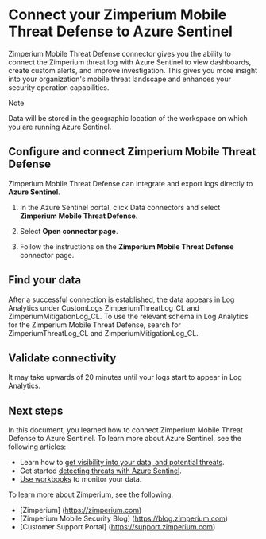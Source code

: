 # Connect your Zimperium Mobile Threat Defense to Azure Sentinel



Zimperium Mobile Threat Defense connector gives you the ability to connect the Zimperium threat log with Azure Sentinel to view dashboards, create custom alerts, and improve investigation. This gives you more insight into your organization's mobile threat landscape and enhances your security operation capabilities.


> [!NOTE]
> Data will be stored in the geographic location of the workspace on which you are running Azure Sentinel.

## Configure and connect Zimperium Mobile Threat Defense

Zimperium Mobile Threat Defense can integrate and export logs directly to **Azure Sentinel**.
1. In the Azure Sentinel portal, click Data connectors and select **Zimperium Mobile Threat Defense**.

2. Select **Open connector page**.

3. Follow the instructions on the **Zimperium Mobile Threat Defense** connector page.


## Find your data

After a successful connection is established, the data appears in Log Analytics under CustomLogs ZimperiumThreatLog_CL and ZimperiumMitigationLog_CL.
To use the relevant schema in Log Analytics for the Zimperium Mobile Threat Defense, search for ZimperiumThreatLog_CL and ZimperiumMitigationLog_CL.

## Validate connectivity
It may take upwards of 20 minutes until your logs start to appear in Log Analytics.


## Next steps
In this document, you learned how to connect Zimperium Mobile Threat Defense to Azure Sentinel. To learn more about Azure Sentinel, see the following articles:

- Learn how to [get visibility into your data, and potential threats](quickstart-get-visibility.md).
- Get started [detecting threats with Azure Sentinel](tutorial-detect-threats-built-in.md).
- [Use workbooks](tutorial-monitor-your-data.md) to monitor your data.

To learn more about Zimperium, see the following:

- [Zimperium] (https://zimperium.com)
- [Zimperium Mobile Security Blog] (https://blog.zimperium.com)
- [Customer Support Portal] (https://support.zimperium.com)
